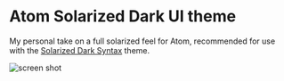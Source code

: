 # Atom Solarized Dark UI theme

My personal take on a full solarized feel for Atom, recommended for use with the
[Solarized Dark Syntax](https://github.com/atom/solarized-dark-syntax) theme.

![screen shot](https://f.cloud.github.com/assets/136521/2304902/f8e54b9a-a23b-11e3-8406-cceca298a480.png)
